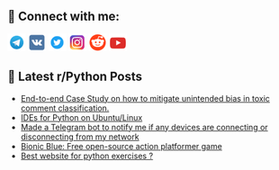 ## 🔎 Connect with me:
[<img src="https://github.com/bullbesh/bullbesh/blob/main/images/Telegram.png" width="32" height="32" />](https://t.me/bullbesh)
[<img src="https://github.com/bullbesh/bullbesh/blob/main/images/VK.png" width="32" height="32" />](https://vk.com/bullbesh)
[<img src="https://github.com/bullbesh/bullbesh/blob/main/images/Twitter.png" width="32" height="32" />](https://twitter.com/bullbesh1)
[<img src="https://github.com/bullbesh/bullbesh/blob/main/images/Instagram.png" width="32" height="32" />](https://www.instagram.com/bullbesh)
[<img src="https://github.com/bullbesh/bullbesh/blob/main/images/Reddit.png" width="32" height="32" />](https://www.reddit.com/user/bullbesh)
[<img src="https://github.com/bullbesh/bullbesh/blob/main/images/YouTube.png" width="32" height="32" />](https://www.youtube.com/channel/UCtfjRs6uzgq5mfm8S06WTcg)

## 📕 Latest r/Python Posts
<!-- BLOG-POST-LIST:START -->
- [End-to-end Case Study on how to mitigate unintended bias in toxic comment classification.](https://www.reddit.com/r/Python/comments/10jdac9/endtoend_case_study_on_how_to_mitigate_unintended/)
- [IDEs for Python on Ubuntu/Linux](https://www.reddit.com/r/Python/comments/10jc1jo/ides_for_python_on_ubuntulinux/)
- [Made a Telegram bot to notify me if any devices are connecting or disconnecting from my network](https://www.reddit.com/r/Python/comments/10jbjgo/made_a_telegram_bot_to_notify_me_if_any_devices/)
- [Bionic Blue: Free open-source action platformer game](https://www.reddit.com/r/Python/comments/10jbbik/bionic_blue_free_opensource_action_platformer_game/)
- [Best website for python exercises ?](https://www.reddit.com/r/Python/comments/10j9s7r/best_website_for_python_exercises/)
<!-- BLOG-POST-LIST:END -->
